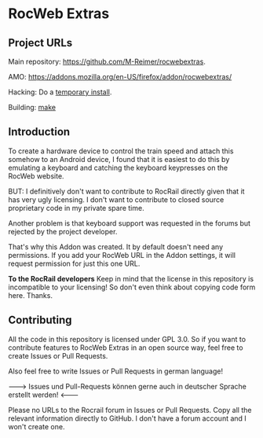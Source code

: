 RocWeb Extras
=============

Project URLs
------------

Main repository: https://github.com/M-Reimer/rocwebextras.

AMO: https://addons.mozilla.org/en-US/firefox/addon/rocwebextras/

Hacking: Do a [temporary install](https://developer.mozilla.org/en-US/Add-ons/WebExtensions/Temporary_Installation_in_Firefox).

Building: [make](https://www.gnu.org/software/make/)

Introduction
------------

To create a hardware device to control the train speed and attach this somehow to an Android device, I found that it is easiest to do this by emulating a keyboard and catching the keyboard keypresses on the RocWeb website.

BUT: I definitively don't want to contribute to RocRail directly given that it has very ugly licensing. I don't want to contribute to closed source proprietary code in my private spare time.

Another problem is that keyboard support was requested in the forums but rejected by the project developer.

That's why this Addon was created. It by default doesn't need any permissions. If you add your RocWeb URL in the Addon settings, it will request permission for just this one URL.

**To the RocRail developers** Keep in mind that the license in this repository is incompatible to your licensing! So don't even think about copying code form here. Thanks.

Contributing
------------

All the code in this repository is licensed under GPL 3.0. So if you want to contribute features to RocWeb Extras in an open source way, feel free to create Issues or Pull Requests.

Also feel free to write Issues or Pull Requests in german language!

---> Issues und Pull-Requests können gerne auch in deutscher Sprache erstellt werden! <---

Please no URLs to the Rocrail forum in Issues or Pull Requests. Copy all the relevant information directly to GitHub. I don't have a forum account and I won't create one.
